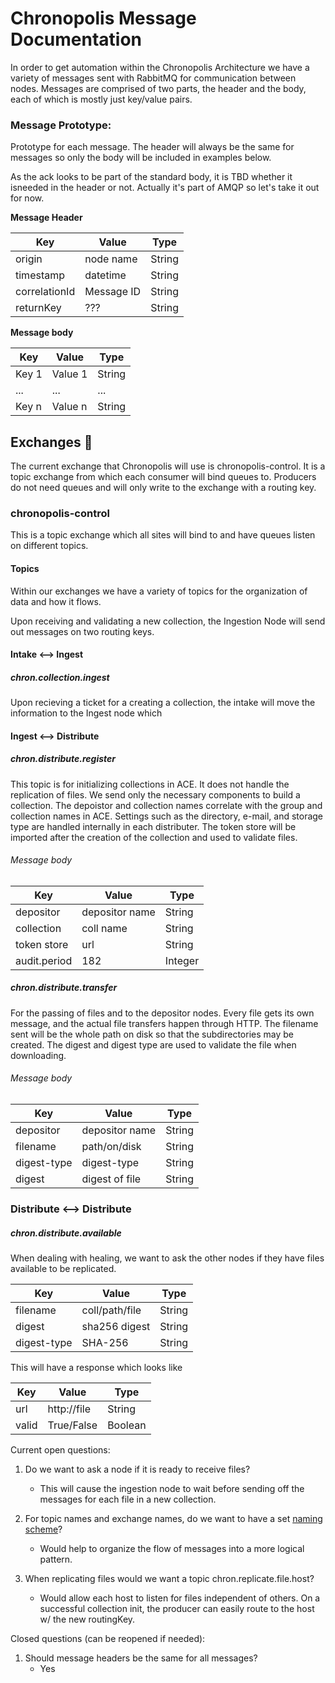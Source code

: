 Chronopolis Message Documentation
===========================

In order to get automation within the Chronopolis Architecture we 
have a variety of messages sent with RabbitMQ for communication
between nodes. Messages are comprised of two parts, the header and
the body, each of which is mostly just key/value pairs.

### Message Prototype:  
Prototype for each message. The header will always be the same for messages
so only the body will be included in examples below.

As the ack looks to be part of the standard body, it is TBD whether it
isneeded in the header or not. Actually it's part of AMQP so let's take it 
out for now. 

__Message Header__  

| Key           | Value        | Type    | 
| ----------    | ------------ | ------  |
| origin        | node name    | String  |
| timestamp     | datetime     | String  |
| correlationId | Message ID   | String  | 
| returnKey     | ???          | String  | 

__Message body__  

| Key    | Value    | Type   | 
| ------ | -------- | ------ |
| Key 1  | Value 1  | String |
| ...    | ...      | ...    |
| Key n  | Value n  | String |


Exchanges :beer:
----------------
The current exchange that Chronopolis will use is chronopolis-control.
It is a topic exchange from which each consumer will bind queues to. Producers
do not need queues and will only write to the exchange with a routing key. 

### chronopolis-control

This is a topic exchange which all sites will bind to and have queues
listen on different topics. 

#### Topics 

Within our exchanges we have a variety of topics for the organization 
of data and how it flows.

Upon receiving and validating a new collection, the Ingestion Node will send
out messages on two routing keys.

#### Intake <--> Ingest

##### chron.collection.ingest

Upon recieving a ticket for a creating a collection, the intake will move the
information to the Ingest node which 

#### Ingest <--> Distribute

##### chron.distribute.register

This topic is for initializing collections in ACE. It does not handle the
replication of files. We send only the necessary components to build a
collection. The depoistor and collection names correlate with the group and
collection names in ACE. Settings such as the directory, e-mail, and storage 
type are handled internally in each distributer. The token store will be
imported after the creation of the collection and used to validate files.

###### Message body  

| Key         | Value          | Type    | 
| ----------  | -------------- | ------- |
| depositor   | depositor name | String  |
| collection  | coll name      | String  | 
| token store | url            | String  | 
| audit.period| 182            | Integer |

##### chron.distribute.transfer

For the passing of files and to the depositor nodes. Every file gets its own
message, and the actual file transfers happen through HTTP. The filename sent 
will be the whole path on disk so that the subdirectories may be created. The
digest and digest type are used to validate the file when downloading.

###### Message body  

| Key         | Value          | Type   | 
| ----------  | ------------   | ------ |
| depositor   | depositor name | String |
| filename    | path/on/disk   | String | 
| digest-type | digest-type    | String | 
| digest      | digest of file | String | 

### Distribute <--> Distribute

##### chron.distribute.available

When dealing with healing, we want to ask the other nodes if they have files
available to be replicated.

| Key         | Value          | Type   |
| ----------- | -------------- | ------ |
| filename    | coll/path/file | String |
| digest      | sha256 digest  | String |
| digest-type | SHA-256        | String |

This will have a response which looks like

| Key         | Value          | Type    |
| ----------- | -------------- | ------- |
| url         | http://file    | String  |
| valid       | True/False     | Boolean |


Current open questions:  

1. Do we want to ask a node if it is ready to receive files?
    * This will cause the ingestion node to wait before sending off the 
    messages for each file in a new collection.

2. For topic names and exchange names, do we want to have a set [naming scheme][1]?
    * Would help to organize the flow of messages into a more logical pattern.

3. When replicating files would we want a topic chron.replicate.file.host?
    * Would allow each host to listen for files independent of others. On a
    successful collection init, the producer can easily route to the host w/ 
    the new routingKey.

Closed questions (can be reopened if needed): 

1. Should message headers be the same for all messages?
   * Yes

[1]: http://thoai-nguyen.blogspot.com/2012/05/rabbitmq-exchange-queue-name-convention.html
